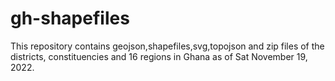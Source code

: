 gh-shapefiles
==============

This repository contains geojson,shapefiles,svg,topojson
and zip files of the districts, constituencies and 16 regions
in Ghana as of Sat November 19, 2022.




